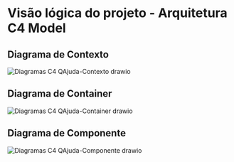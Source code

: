 # Visão lógica do projeto - Arquitetura C4 Model

## Diagrama de Contexto
![Diagramas C4 QAjuda-Contexto drawio](https://github.com/tads-cnat/qajuda/assets/112009958/3f355d9c-6fbf-42cf-a39e-0409128b130a)

## Diagrama de Container
![Diagramas C4 QAjuda-Container drawio](https://github.com/tads-cnat/qajuda/assets/112009958/9e356030-3936-4834-a11a-e2cfaaa57ad7)

## Diagrama de Componente
![Diagramas C4 QAjuda-Componente drawio](https://github.com/tads-cnat/qajuda/assets/112009958/5c2ddca2-fbf9-4f2e-a2ab-75f2dee82808)


